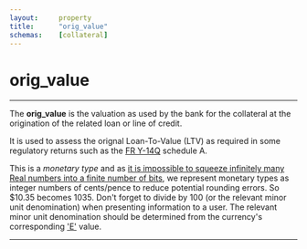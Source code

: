 ```yaml
---
layout:     property
title:      "orig_value"
schemas:    [collateral]
---
```


# orig_value

---

The **orig_value** is the valuation as used by the bank for the collateral at the origination of the related loan or line of credit.

It is used to assess the orignal Loan-To-Value (LTV) as required in some regulatory returns such as the [FR Y-14Q][FRY14Q] schedule A.

This is a *monetary type* and as [it is impossible to squeeze infinitely many Real numbers into a finite number of bits][floats], we represent monetary types as integer numbers of cents/pence to reduce potential rounding errors. So $10.35 becomes 1035.
Don't forget to divide by 100 (or the relevant minor unit denomination) when presenting information to a user. The relevant minor unit denomination should be determined from the currency's corresponding ['E'][E] value.

---

[floats]: https://en.wikipedia.org/wiki/Floating_point#Accuracy_problems
[E]: https://en.wikipedia.org/wiki/ISO_4217#Active_codes
[FRY14Q]:https://www.federalreserve.gov/apps/reportingforms/Report/Index/FR_Y-14Q
